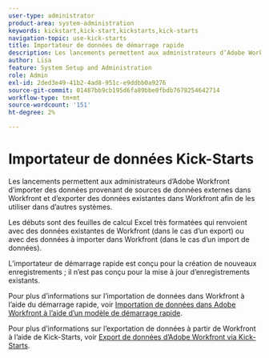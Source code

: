```yaml
---
user-type: administrator
product-area: system-administration
keywords: kickstart,kick-start,kickstarts,kick-starts
navigation-topic: use-kick-starts
title: Importateur de données de démarrage rapide
description: Les lancements permettent aux administrateurs d’Adobe Workfront d’importer des données provenant de sources de données externes dans Workfront et d’exporter des données existantes dans Workfront afin de les utiliser dans d’autres systèmes.
author: Lisa
feature: System Setup and Administration
role: Admin
exl-id: 2ded3e49-41b2-4ad8-951c-e9ddbb0a9276
source-git-commit: 01487bb9cb195d6fa89bbe0fbdb7678254642714
workflow-type: tm+mt
source-wordcount: '151'
ht-degree: 2%

---
```


# Importateur de données Kick-Starts

Les lancements permettent aux administrateurs d’Adobe Workfront d’importer des données provenant de sources de données externes dans Workfront et d’exporter des données existantes dans Workfront afin de les utiliser dans d’autres systèmes.

Les débuts sont des feuilles de calcul Excel très formatées qui renvoient avec des données existantes de Workfront (dans le cas d’un export) ou avec des données à importer dans Workfront (dans le cas d’un import de données).

L’importateur de démarrage rapide est conçu pour la création de nouveaux enregistrements ; il n’est pas conçu pour la mise à jour d’enregistrements existants.

Pour plus d’informations sur l’importation de données dans Workfront à l’aide du démarrage rapide, voir [Importation de données dans Adobe Workfront à l’aide d’un modèle de démarrage rapide](../../../administration-and-setup/manage-workfront/using-kick-starts/import-data-via-kickstarts.md).

Pour plus d’informations sur l’exportation de données à partir de Workfront à l’aide de Kick-Starts, voir [Export de données d’Adobe Workfront via Kick-Starts](../../../administration-and-setup/manage-workfront/using-kick-starts/export-data-from-wf-via-kick-starts.md).
